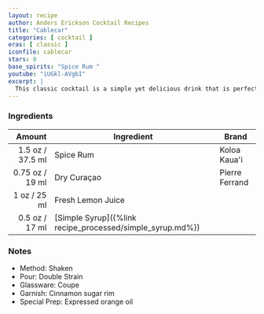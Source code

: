 ```yaml
---
layout: recipe
author: Anders Erickson Cocktail Recipes
title: "Cablecar"
categories: [ cocktail ]
eras: [ classic ]
iconfile: cablecar
stars: 0
base_spirits: "Spice Rum "
youtube: "iUGkl-AVgbI"
excerpt: |
  This classic cocktail is a simple yet delicious drink that is perfect for any occasion. It is made with spiced rum, orange curacao, lemon juice, and simple syrup.
---
```


### Ingredients

|  Amount | Ingredient                                      | Brand          |
| ------: | ----------------------------------------------- | -------------- |
|  1.5 oz / 37.5 ml | Spice Rum                                       | Koloa Kaua'i   |
| 0.75 oz / 19 ml | Dry Curaçao                                     | Pierre Ferrand |
|    1 oz / 25 ml | Fresh Lemon Juice                               |
|  0.5 oz / 17 ml | [Simple Syrup]({%link recipe_processed/simple_syrup.md%}) |

### Notes

- Method: Shaken
- Pour: Double Strain
- Glassware: Coupe
- Garnish: Cinnamon sugar rim
- Special Prep: Expressed orange oil
